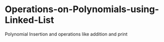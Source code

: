 # Operations-on-Polynomials-using-Linked-List
Polynomial Insertion and operations like addition and print
